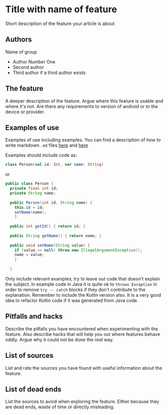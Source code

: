 # Title with name of feature

Short description of the feature your article is about

## Authors

Name of group 

* Author Number One
* Second author
* Third author if a third author exists

## The feature

A deeper description of the feature.
Argue where this feature is usable and where it's not.
Are there any requirements to version of android or to the device or provider.

## Examples of use

Examples of use including examples.
You can find a description of how to write markdown `.md` files
[here](https://github.com/adam-p/markdown-here/wiki/Markdown-Cheatsheet "Markdown Cheatsheet")
and [here](https://guides.github.com/features/mastering-markdown/ "Mastering Markdown")

Examples should include code as:

```kotlin
class Person(val id: Int, var name: String)
```
or
```java
public class Person {
  private final int id;
  private String name;
  
  public Person(int id, String name) {
    this.id = id;
    setName(name);
    }
  
  public int getId() { return id; }
  
  public String getName() { return name; }
  
  public void setName(String value) { 
    if (value == null) throw new IllegalArgumentException();
    name = value;
    }
  
  }
```

Only include relevant examples, try to leave out code that doesn't explain the subject.
In example code in Java it is quite ok to `throws Exception` in order to remove `try -- catch` blocks if they don't contribute
to the explanation. Remember to include the Kotlin version also.
It is a very good idea to refactor Kotlin code if it was generated from Java code.

## Pitfalls and hacks

Describe the pitfalls you have encountered when experimenting with the feature.
Also describe hacks that will help you out where features behave oddly. Argue why it could not be done the *real* way.

## List of sources

List and rate the sources you have found with useful information about the feature.

## List of dead ends

List the sources to avoid when exploring the feature.
Either because they are dead ends, waste of time or directly misleading.




